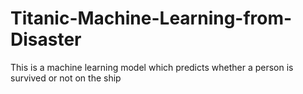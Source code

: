 # Titanic-Machine-Learning-from-Disaster
This is a machine learning model which predicts whether a person is survived or not on the ship
